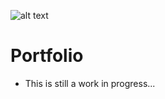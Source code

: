 ![alt text](https://raw.githubusercontent.com/edumoran/Portfolio/master/images/portfolio/cover.JPG)
# Portfolio
* This is still a work in progress...
